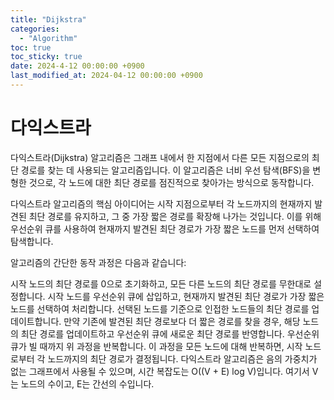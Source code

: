 ```yaml
---
title: "Dijkstra"
categories:
  - "Algorithm"
toc: true
toc_sticky: true
date: 2024-4-12 00:00:00 +0900
last_modified_at: 2024-04-12 00:00:00 +0900
---
```

# 다익스트라
다익스트라(Dijkstra) 알고리즘은 그래프 내에서 한 지점에서 다른 모든 지점으로의 최단 경로를 찾는 데 사용되는 알고리즘입니다. 이 알고리즘은 너비 우선 탐색(BFS)을 변형한 것으로, 각 노드에 대한 최단 경로를 점진적으로 찾아가는 방식으로 동작합니다.

다익스트라 알고리즘의 핵심 아이디어는 시작 지점으로부터 각 노드까지의 현재까지 발견된 최단 경로를 유지하고, 그 중 가장 짧은 경로를 확장해 나가는 것입니다. 이를 위해 우선순위 큐를 사용하여 현재까지 발견된 최단 경로가 가장 짧은 노드를 먼저 선택하여 탐색합니다.

알고리즘의 간단한 동작 과정은 다음과 같습니다:

시작 노드의 최단 경로를 0으로 초기화하고, 모든 다른 노드의 최단 경로를 무한대로 설정합니다.
시작 노드를 우선순위 큐에 삽입하고, 현재까지 발견된 최단 경로가 가장 짧은 노드를 선택하여 처리합니다.
선택된 노드를 기준으로 인접한 노드들의 최단 경로를 업데이트합니다. 만약 기존에 발견된 최단 경로보다 더 짧은 경로를 찾을 경우, 해당 노드의 최단 경로를 업데이트하고 우선순위 큐에 새로운 최단 경로를 반영합니다.
우선순위 큐가 빌 때까지 위 과정을 반복합니다.
이 과정을 모든 노드에 대해 반복하면, 시작 노드로부터 각 노드까지의 최단 경로가 결정됩니다. 다익스트라 알고리즘은 음의 가중치가 없는 그래프에서 사용될 수 있으며, 시간 복잡도는 O((V + E) log V)입니다. 여기서 V는 노드의 수이고, E는 간선의 수입니다.
